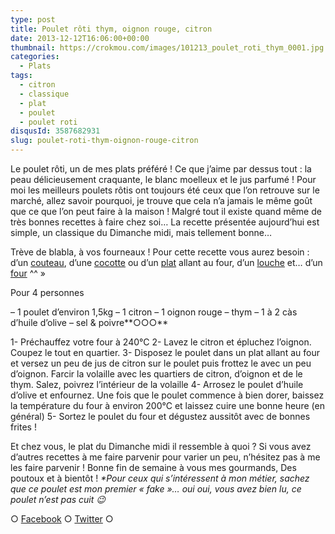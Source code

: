 ```yaml
---
type: post
title: Poulet rôti thym, oignon rouge, citron
date: 2013-12-12T16:06:00+00:00
thumbnail: https://crokmou.com/images/101213_poulet_roti_thym_0001.jpg
categories:
  - Plats
tags:
  - citron
  - classique
  - plat
  - poulet
  - poulet roti
disqusId: 3587682931
slug: poulet-roti-thym-oignon-rouge-citron
---
```


Le poulet rôti, un de mes plats préféré ! Ce que j’aime par dessus tout : la peau délicieusement craquante, le blanc moelleux et le jus parfumé ! Pour moi les meilleurs poulets rôtis ont toujours été ceux que l’on retrouve sur le marché, allez savoir pourquoi, je trouve que cela n’a jamais le même goût que ce que l’on peut faire à la maison ! Malgré tout il existe quand même de très bonnes recettes à faire chez soi… La recette présentée aujourd’hui est simple, un classique du Dimanche midi, mais tellement bonne…

Trève de blabla, à vos fourneaux ! Pour cette recette vous aurez besoin : d’un [couteau](http://www.rueducommerce.fr/m/pl/malid:12468606), d’une [cocotte](http://www.rueducommerce.fr/m/pl/malid:90) ou d’un [plat](http://www.rueducommerce.fr/index/plat%20a%20rotir) allant au four, d’un [louche](http://www.rueducommerce.fr/m/pl/malid:48515365) et… d’un [four](http://www.rueducommerce.fr/m/pl/malid:9404136) ^^ »

Pour 4 personnes

– 1 poulet d’environ 1,5kg
– 1 citron
– 1 oignon rouge
– thym
– 1 à 2 càs d’huile d’olive
– sel & poivre**○○○**

1- Préchauffez votre four à 240°C
2- Lavez le citron et épluchez l’oignon. Coupez le tout en quartier.
3- Disposez le poulet dans un plat allant au four et versez un peu de jus de citron sur le poulet puis frottez le avec un peu d’oignon. Farcir la volaille avec les quartiers de citron, d’oignon et de le thym. Salez, poivrez l’intérieur de la volaille
4- Arrosez le poulet d’huile d’olive et enfournez. Une fois que le poulet commence à bien dorer, baissez la température du four à environ 200°C et laissez cuire une bonne heure (en général)
5- Sortez le poulet du four et dégustez aussitôt avec de bonnes frites !

Et chez vous, le plat du Dimanche midi il ressemble à quoi ? Si vous avez d’autres recettes à me faire parvenir pour varier un peu, n’hésitez pas à me les faire parvenir ! Bonne fin de semaine à vous mes gourmands, Des poutoux et à bientôt ! _*Pour ceux qui s’intéressent à mon métier, sachez que ce poulet est mon premier « fake »… oui oui, vous avez bien lu, ce poulet n’est pas cuit 😉_

○ [Facebook](https://www.facebook.com/crokmou.blog) ○ [Twitter](https://twitter.com/Crokmou) ○